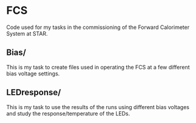 # FCS
Code used for my tasks in the commissioning of the Forward Calorimeter System at STAR.

## Bias/
This is my task to create files used in operating the FCS at a few different bias voltage settings.

## LEDresponse/
This is my task to use the results of the runs using different bias voltages and study the response/temperature of the LEDs.
